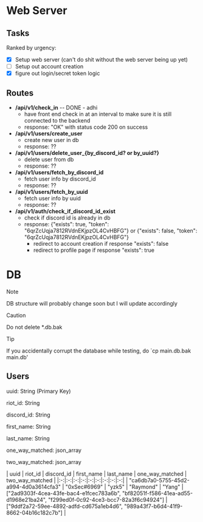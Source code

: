 # Web Server

## Tasks

Ranked by urgency:

- [x] Setup web server (can't do shit without the web server being up yet)
- [ ] Setup out account creation
- [x] figure out login/secret token logic

## Routes

- **/api/v1/check_in** -- DONE - adhi
	- have front end check in at an interval to make sure it is still connected to the backend
	- response: "OK" with status code 200 on success
- **/api/v1/users/create_user**
	- create new user in db
	- response: ??
- **/api/v1/users/delete_user_{by_discord_id? or by_uuid?}**
	- delete user from db
	- response: ??
- **/api/v1/users/fetch_by_discord_id**
	- fetch user info by discord_id
	- response: ??
- **/api/v1/users/fetch_by_uuid**
	- fetch user info by uuid
	- response: ??
- **/api/v1/auth/check_if_discord_id_exist**
    - check if discord id is already in db
    - response: {"exists": true, "token": "6qrZcUqja7812RVdnEKjpzOL4CvHBFG"} or {"exists": false, "token": "6qrZcUqja7812RVdnEKjpzOL4CvHBFG"}
        - redirect to account creation if response "exists": false
        - redirect to profile page if response "exists": true

# DB

> [!NOTE]
> DB structure will probably change soon but I will update accordingly

> [!CAUTION]
> Do not delete *.db.bak

> [!TIP]
> If you accidentally corrupt the database while testing, do `cp main.db.bak main.db'

## Users

uuid: String (Primary Key)

riot_id: String

discord_id: String

first_name: String

last_name: String

one_way_matched: json_array

two_way_matched: json_array

| uuid | riot_id | discord_id | first_name | last_name | one_way_matched | two_way_matched |
|:-:|:-:|:-:|:-:|:-:|:-:|:-:|:-:|:-:|
| "ca6db7a0-5755-45d2-a994-4d0a3614cfa3" | "0xSec#6969" | "yzk5" | "Raymond" | "Yang" | ["2ad9303f-4cea-43fe-bac4-e1fcec783a6b", "bf82051f-f586-41ea-ad55-d1968e21ba24", "f299ed0f-0c92-4ce3-bcc7-82a3f6c94924"] | ["9ddf2a72-59ee-4892-adfd-cd675a1eb4d6", "989a43f7-b6d4-41f9-8662-04b16c182c7b"] |
